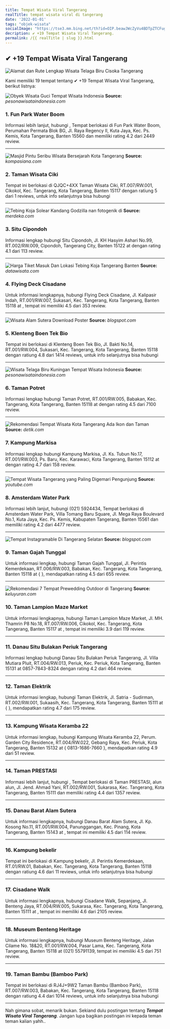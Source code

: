 ```yaml
---
title: Tempat Wisata Viral Tangerang
realTitle: tempat wisata viral di tangerang
date: '2022-01-01'
tags: "objek-wisata"
socialImage: "https://tse3.mm.bing.net/th?id=OIP.beawJWcZyVu4BDTpZTCFugHaFj&amp;pid=15.1"
decription: ✔ +19 Tempat Wisata Viral Tangerang.
permalink: /{{ realTitle | slug }}.html
---
```


## ✔ +19 Tempat Wisata Viral Tangerang

![Alamat dan Rute Lengkap Wisata Telaga Biru Cisoka Tangerang](http://wisatabaru.com/wp-content/uploads/2017/12/telaga-biru-tangerang-2.jpg)



Kami memiliki 19 tempat tentang ✔ +19 Tempat Wisata Viral Tangerang, berikut listnya:



![Obyek Wisata Guci  Tempat Wisata Indonesia](https://tse1.mm.bing.net/th?id=OIP.VwmDggivnsx4RlGMZEoaFgHaE8&amp;pid=15.1)
**Source:** _pesonawisataindonesia.com_


### 1. Fun Park Water Boom



Informasi lebih lanjut, hubungi , Tempat berlokasi di Fun Park Water Boom, Perumahan Permata Blok BG, Jl. Raya Regency II, Kuta Jaya, Kec. Ps. Kemis, Kota Tangerang, Banten 15560 dan memiliki rating 4.2 dari 2449 review.

---


![Masjid Pintu Seribu Wisata Bersejarah Kota Tangerang ](https://tse2.mm.bing.net/th?id=OIP.qllvTHDf0Eya2qmspr8IGQHaFj&amp;pid=15.1)
**Source:** _kompasiana.com_


### 2. Taman Wisata Ciki



Tempat ini berlokasi di QJQC+4XX Taman Wisata Ciki, RT.007/RW.001, Cikokol, Kec. Tangerang, Kota Tangerang, Banten 15117 dengan ratiung 5 dari 1 reviews, untuk info selanjutnya bisa hubungi 

---


![Tebing Koja Solear Kandang Godzilla nan fotogenik di ](https://tse1.mm.bing.net/th?id=OIP.LqpOs_eNH_OXeYYJGSbQZAHaDt&amp;pid=15.1)
**Source:** _merdeka.com_


### 3. Situ Cipondoh



Informasi lengkap hubungi Situ Cipondoh, Jl. KH Hasyim Ashari No.99, RT.002/RW.009, Cipondoh, Tangerang City, Banten 15122 at  dengan rating 4.1 dari 113 review.

---


![Harga Tiket Masuk Dan Lokasi Tebing Koja Tangerang Banten](https://tse4.mm.bing.net/th?id=OIP.f75FjFBkZg3d89HLOYcZFQHaHr&amp;pid=15.1)
**Source:** _datawisata.com_


### 4. Flying Deck Cisadane



Untuk informasi lengkapnya, hubungi Flying Deck Cisadane, Jl. Kalipasir Indah, RT.001/RW.007, Sukasari, Kec. Tangerang, Kota Tangerang, Banten 15118 at , tempat ini memiliki 4.5 dari 353 review.

---


![Wisata Alam Sutera  Download Poster](https://tse4.mm.bing.net/th?id=OIP.HTRpKQ90UoxYGL3Ck1UfjAHaFL&amp;pid=15.1)
**Source:** _blogspot.com_


### 5. Klenteng Boen Tek Bio



Tempat ini berlokasi di Klenteng Boen Tek Bio, Jl. Bakti No.14, RT.001/RW.004, Sukasari, Kec. Tangerang, Kota Tangerang, Banten 15118 dengan ratiung 4.8 dari 1414 reviews, untuk info selanjutnya bisa hubungi 

---


![Wisata Telaga Biru Kuningan  Tempat Wisata Indonesia](https://tse4.mm.bing.net/th?id=OIP.A8M4VdbtC-9MeMIKcbHRLAHaGx&amp;pid=15.1)
**Source:** _pesonawisataindonesia.com_


### 6. Taman Potret



Informasi lengkap hubungi Taman Potret, RT.001/RW.005, Babakan, Kec. Tangerang, Kota Tangerang, Banten 15118 at  dengan rating 4.5 dari 7100 review.

---


![Rekomendasi Tempat Wisata Kota Tangerang Ada Ikon dan Taman](https://tse4.mm.bing.net/th?id=OIP.kRBBfzmXJIXjMnkTb6hdGAAAAA&amp;pid=15.1)
**Source:** _detik.com_


### 7. Kampung Markisa



Informasi lengkap hubungi Kampung Markisa, Jl. Ks. Tubun No.17, RT.001/RW.003, Ps. Baru, Kec. Karawaci, Kota Tangerang, Banten 15112 at  dengan rating 4.7 dari 158 review.

---


![Tempat Wisata Tangerang yang Paling Digemari Pengunjung ](https://tse1.mm.bing.net/th?id=OIP.jMil4Do94pQN9sJVqaYX1AHaEK&amp;pid=15.1)
**Source:** _youtube.com_


### 8. Amsterdam Water Park



Informasi lebih lanjut, hubungi (021) 5924434, Tempat berlokasi di Amsterdam Water Park, Villa Tomang Baru Square, Jl. Mega Raya Boulevard No.1, Kuta Jaya, Kec. Ps. Kemis, Kabupaten Tangerang, Banten 15561 dan memiliki rating 4.2 dari 4477 review.

---


![Tempat Instagramable Di Tangerang Selatan](https://tse1.mm.bing.net/th?id=OIP.edh9qs-HfE2wqWRs7GTQ0gHaDu&amp;pid=15.1)
**Source:** _blogspot.com_


### 9. Taman Gajah Tunggal



Untuk informasi lengkap, hubungi Taman Gajah Tunggal, Jl. Perintis Kemerdekaan, RT.006/RW.003, Babakan, Kec. Tangerang, Kota Tangerang, Banten 15118 at {  }, mendapatkan rating 4.5 dari 655 review.

---


![Rekomendasi 7 Tempat Prewedding Outdoor di Tangerang](https://tse4.mm.bing.net/th?id=OIP.5ORckLEJIaoy1mgGfIkoAwHaE3&amp;pid=15.1)
**Source:** _keluyuran.com_


### 10. Taman Lampion Maze Market



Untuk informasi lengkapnya, hubungi Taman Lampion Maze Market, Jl. MH. Thamrin P8 No.18, RT.007/RW.006, Cikokol, Kec. Tangerang, Kota Tangerang, Banten 15117 at , tempat ini memiliki 3.9 dari 119 review.

---


### 11. Danau Situ Bulakan Periuk Tangerang



Informasi lengkap hubungi Danau Situ Bulakan Periuk Tangerang, Jl. Villa Mutiara Pluit, RT.004/RW.013, Periuk, Kec. Periuk, Kota Tangerang, Banten 15131 at 0857-7843-8324 dengan rating 4.2 dari 464 review.

---


### 12. Taman Elektrik



Untuk informasi lengkap, hubungi Taman Elektrik, Jl. Satria - Sudirman, RT.002/RW.001, Sukaasih, Kec. Tangerang, Kota Tangerang, Banten 15111 at {  }, mendapatkan rating 4.7 dari 175 review.

---


### 13. Kampung Wisata Keramba 22



Untuk informasi lengkap, hubungi Kampung Wisata Keramba 22, Perum. Garden City Residence, RT.004/RW.022, Gebang Raya, Kec. Periuk, Kota Tangerang, Banten 15132 at { 0813-1686-7660 }, mendapatkan rating 4.9 dari 51 review.

---


### 14. Taman PRESTASI



Informasi lebih lanjut, hubungi , Tempat berlokasi di Taman PRESTASI, alun alun, Jl. Jend. Ahmad Yani, RT.002/RW.001, Sukarasa, Kec. Tangerang, Kota Tangerang, Banten 15111 dan memiliki rating 4.4 dari 1357 review.

---


### 15. Danau Barat Alam Sutera



Untuk informasi lengkapnya, hubungi Danau Barat Alam Sutera, Jl. Kp. Kosong No.11, RT.001/RW.004, Panunggangan, Kec. Pinang, Kota Tangerang, Banten 15143 at , tempat ini memiliki 4.5 dari 114 review.

---


### 16. Kampung bekelir



Tempat ini berlokasi di Kampung bekelir, Jl. Perintis Kemerdekaan, RT.01/RW.01, Babakan, Kec. Tangerang, Kota Tangerang, Banten 15118 dengan ratiung 4.6 dari 11 reviews, untuk info selanjutnya bisa hubungi 

---


### 17. Cisadane Walk



Untuk informasi lengkapnya, hubungi Cisadane Walk, Sepanjang, Jl. Benteng Jaya, RT.004/RW.005, Sukarasa, Kec. Tangerang, Kota Tangerang, Banten 15111 at , tempat ini memiliki 4.6 dari 2105 review.

---


### 18. Museum Benteng Heritage



Untuk informasi lengkapnya, hubungi Museum Benteng Heritage, Jalan Cilame No. 18&amp;20, RT.001/RW.004, Pasar Lama, Kec. Tangerang, Kota Tangerang, Banten 15118 at (021) 55791139, tempat ini memiliki 4.5 dari 751 review.

---


### 19. Taman Bambu (Bamboo Park)



Tempat ini berlokasi di RJ4J+9W2 Taman Bambu (Bamboo Park), RT.007/RW.003, Babakan, Kec. Tangerang, Kota Tangerang, Banten 15118 dengan ratiung 4.4 dari 1014 reviews, untuk info selanjutnya bisa hubungi 

---









Nah gimana sobat, menarik bukan. Sekiand dulu postingan tentang ***Tempat Wisata Viral Tangerang***. Jangan lupa bagikan postingan ini kepada teman teman kalian yahh..
